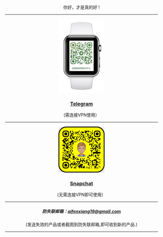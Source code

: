 <center> 
你好，才是真的好 !<!-- {docsify-ignore} -->


-------
<center> 

<a href="https://t.me/qianshuiyu" target="_blank">
<img src=media/IMG_19.JPEG align=“center” width=30% />
<a>

### [Telegram](https://t.me/qianshuiyu) <!-- {docsify-ignore} -->
(需连接VPN使用）

-------
<a href="https://www.snapchat.com/add/qsyshare?invite_id=LD-R5W_2&locale=zh-Hans_TW&share_id=rnvpGpq7RL-W-cwtqEEnGA&sid=6a7592b5d54040deb0497252b565c9d2/" target="_blank">
<img src=media/IMG_1256.JPG align=“center” width=30% />
<a>


### [Snapchat](https://www.snapchat.com/add/qsyshare?invite_id=LD-R5W_2&locale=zh-Hans_TW&share_id=rnvpGpq7RL-W-cwtqEEnGA&sid=6a7592b5d54040deb0497252b565c9d2/) <!-- {docsify-ignore} -->
(无需连接VPN即可使用）

-------
##### 防失联邮箱：aifenxiang19@gmail.com <br/>
(发送失效的产品或者截图到防失联邮箱,即可收到新的产品.)


-------

</center>







